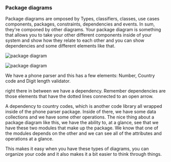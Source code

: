 ### Package diagrams

Package diagrams are omposed by Types, classifiers, classes, use cases components, packages, constraints, dependencies and events. In sum, they're componed by other diagrams. Your package diagram is something that allows you to take your other different components inside of your system and show how they relate to each other and you can show dependencies and some different elements like that. 

![package diagram](https://s3-us-west-2.amazonaws.com/devcamp-pictures/UML+images/Screen+Shot+2017-10-17+at+9.49.23+AM.png)

 ![package diagram](https://s3-us-west-2.amazonaws.com/devcamp-pictures/UML+images/Screen+Shot+2017-10-12+at+4.09.39+PM.png)

 We have a phone parser and this has a few elements: Number, Country code and Digit length validator.

 right there in between we have a dependency. Remember dependencies are those elements that have the dotted lines connected to an open arrow.

A dependency to country codes, which is another code library all wrapped inside of the phone parser package. Inside of there, we have some data collections and we have some other operations. The nice thing about a package diagram like this, we have the ability to, at a glance, see that we have these two modules that make up the package. We know that one of the modules depends on the other and we can see all of the attributes and operations at a glance.

This makes it easy when you have these types of diagrams, you can organize your code and it also makes it a bit easier to think through things.